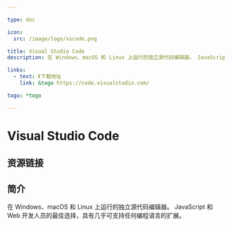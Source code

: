 ```yaml
---

type: doc

icon:
  src: /image/logo/vscode.png

title: Visual Studio Code
description: 在 Windows、macOS 和 Linux 上运行的独立源代码编辑器。 JavaScript 和 Web 开发人员的最佳选择，具有几乎可支持任何编程语言的扩展。

links:
  - text: ⏬下载地址
    link: &togo https://code.visualstudio.com/

togo: *togo

---
```


<ShowLogo />

# Visual Studio Code

<ShowBreadcrumb />

## 资源链接

<ShowLinks />

## 简介

在 Windows、macOS 和 Linux 上运行的独立源代码编辑器。 JavaScript 和 Web 开发人员的最佳选择，具有几乎可支持任何编程语言的扩展。
